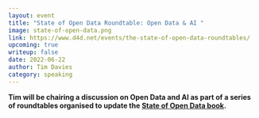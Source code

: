 ```yaml
---
layout: event
title: "State of Open Data Roundtable: Open Data & AI "
image: state-of-open-data.png
link: https://www.d4d.net/events/the-state-of-open-data-roundtables/
upcoming: true
writeup: false
date: 2022-06-22
author: Tim Davies
category: speaking
---
```

**Tim will be chairing a discussion on Open Data and AI as part of a series of roundtables organised to update the [State of Open Data book](https://stateofopendata.od4d.net).**
